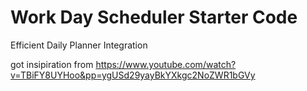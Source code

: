 # Work Day Scheduler Starter Code

Efficient Daily Planner Integration

got insipiration from 
https://www.youtube.com/watch?v=TBiFY8UYHoo&pp=ygUSd29yayBkYXkgc2NoZWR1bGVy